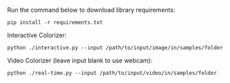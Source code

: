 Run the command below to download library requirements:

`pip install -r requirements.txt`



Interactive Colorizer:

`python ./interactive.py --input /path/to/input/image/in/samples/folder`



Video Colorizer (leave input blank to use webcam):

`python ./real-time.py --input /path/to/input/video/in/samples/folder`
